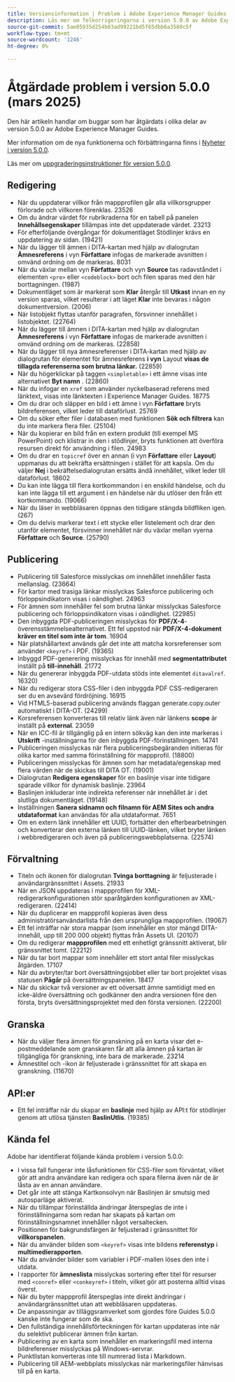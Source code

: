 ```yaml
---
title: Versionsinformation | Problem i Adobe Experience Manager Guides 5.0.0 har åtgärdats
description: Läs mer om felkorrigeringarna i version 5.0.0 av Adobe Experience Manager Guides.
source-git-commit: 5ae05935d254b03ad99221bd5f65dbb6a3580c5f
workflow-type: tm+mt
source-wordcount: '1246'
ht-degree: 0%

---
```


# Åtgärdade problem i version 5.0.0 (mars 2025)

Den här artikeln handlar om buggar som har åtgärdats i olika delar av version 5.0.0 av Adobe Experience Manager Guides.


Mer information om de nya funktionerna och förbättringarna finns i [Nyheter i version 5.0.0](whats-new-5-0-0.md).

Läs mer om [uppgraderingsinstruktioner för version 5.0.0](upgrade-instructions-5-0-0.md).


## Redigering

- När du uppdaterar villkor från mappprofilen går alla villkorsgrupper förlorade och villkoren förenklas. 23526
- Om du ändrar värdet för rubrikraderna för en tabell på panelen **Innehållsegenskaper** tillämpas inte det uppdaterade värdet. 23213
- För efterföljande övergångar för dokumentläget Stödlinjer krävs en uppdatering av sidan. (19421)
- När du lägger till ämnen i DITA-kartan med hjälp av dialogrutan **Ämnesreferens** i vyn **Författare** infogas de markerade avsnitten i omvänd ordning om de markeras. 8031
- När du växlar mellan vyn **Författare** och vyn **Source** tas radavståndet i elementen `<pre>` eller `<codeblock>` bort och filen sparas med den här borttagningen. (1987)
- Dokumentläget som är markerat som **Klar** återgår till **Utkast** innan en ny version sparas, vilket resulterar i att läget **Klar** inte bevaras i någon dokumentversion. (2006)
- När listobjekt flyttas utanför paragrafen, försvinner innehållet i listobjektet. (22764)
- När du lägger till ämnen i DITA-kartan med hjälp av dialogrutan **Ämnesreferens** i vyn **Författare** infogas de markerade avsnitten i omvänd ordning om de markeras. (22858)
- När du lägger till nya ämnesreferenser i DITA-kartan med hjälp av dialogrutan för elementet för ämnesreferens **i vyn** Layout **visas de tillagda referenserna som brutna länkar.** (22859)
- När du högerklickar på taggen `<simpletable>` i ett ämne visas inte alternativet **Byt namn** . (22860)
- När du infogar en `xref` som använder nyckelbaserad referens med länktext, visas inte länktexten i Experience Manager Guides. 18775
- Om du drar och släpper en bild i ett ämne i vyn **Författare** bryts bildreferensen, vilket leder till dataförlust. 25769
- Om du söker efter filer i databasen med funktionen **Sök och filtrera** kan du inte markera flera filer. (25104)
- När du kopierar en bild från en extern produkt (till exempel MS PowerPoint) och klistrar in den i stödlinjer, bryts funktionen att överföra resursen direkt för användning i filen. 24983
- Om du drar en `topicref` över en annan (i vyn **Författare** eller **Layout**) uppmanas du att bekräfta ersättningen i stället för att kapsla. Om du väljer **Nej** i bekräftelsedialogrutan ersätts ändå innehållet, vilket leder till dataförlust. 18602
- Du kan inte lägga till flera kortkommandon i en enskild händelse, och du kan inte lägga till ett argument i en händelse när du utlöser den från ett kortkommando. (19066)
- När du läser in webbläsaren öppnas den tidigare stängda bildfliken igen. (267)
- Om du delvis markerar text i ett stycke eller listelement och drar den utanför elementet, försvinner innehållet när du växlar mellan vyerna **Författare** och **Source**. (25790)

## Publicering

- Publicering till Salesforce misslyckas om innehållet innehåller fasta mellanslag. (23664)
- För kartor med trasiga länkar misslyckas Salesforce publicering och förloppsindikatorn visas i oändlighet. 24963
- För ämnen som innehåller fel som brutna länkar misslyckas Salesforce publicering och förloppsindikatorn visas i oändlighet. (22985)
- Den inbyggda PDF-publiceringen misslyckas för **PDF/X-4**-överensstämmelsealternativet. Ett fel uppstod när **PDF/X-4-dokument kräver en titel som inte är tom**. 16904
- När platshållartext används går det inte att matcha korsreferenser som använder `<keyref>` i PDF. (19365)
- Inbyggd PDF-generering misslyckas för innehåll med **segmentattributet** inställt på **till-innehåll**. 21772
- När du genererar inbyggda PDF-utdata stöds inte elementet `ditavalref`. 16320)
- När du redigerar stora CSS-filer i den inbyggda PDF CSS-redigeraren ser du en avsevärd fördröjning. 16915
- Vid HTML5-baserad publicering används flaggan generate.copy.outer automatiskt i DITA-OT. (24299)
- Korsreferensen konverteras till relativ länk även när länkens **scope** är inställt på **external**. 23059
- När en ICC-fil är tillgänglig på en intern sökväg kan den inte markeras i **Utskrift** -inställningarna för den inbyggda PDF-förinställningen. 14741
- Publiceringen misslyckas när flera publiceringsbegäranden initieras för olika kartor med samma förinställning för mappprofil. (18800)
- Publiceringen misslyckas för ämnen som har metadata/egenskap med flera värden när de skickas till DITA OT. (19001)
- Dialogrutan **Redigera egenskaper** för en baslinje visar inte tidigare sparade villkor för dynamisk baslinje.  23964
- Baslinjen inkluderar inte indirekta referenser när innehållet är i det slutliga dokumentläget. (19148)
- Inställningen **Sanera sidnamn och filnamn för AEM Sites och andra utdataformat** kan användas för alla utdataformat. 7651
- Om en extern länk innehåller ett UUID, fortsätter den efterbearbetningen och konverterar den externa länken till UUID-länken, vilket bryter länken i webbredigeraren och även på publiceringswebbplatserna. (22574)


## Förvaltning

- Titeln och ikonen för dialogrutan **Tvinga borttagning** är feljusterade i användargränssnittet i Assets. 21933
- När en JSON uppdateras i mappprofilen för XML-redigerarkonfigurationen stör sparåtgärden konfigurationen av XML-redigeraren. (22414)
- När du duplicerar en mappprofil kopieras även dess administratörsanvändarlista från den ursprungliga mappprofilen. (19067)
- Ett fel inträffar när stora mappar (som innehåller en stor mängd DITA-innehåll, upp till 200 000 objekt) flyttas från Assets UI. (20107)
- Om du redigerar **mappprofilen** med ett enhetligt gränssnitt aktiverat, blir gränssnittet tomt. (22212)
- När du tar bort mappar som innehåller ett stort antal filer misslyckas åtgärden. 17107
- När du avbryter/tar bort översättningsjobbet eller tar bort projektet visas statusen **Pågår** på översättningspanelen. 18417
- När du skickar två versioner av ett oöversatt ämne samtidigt med en icke-äldre översättning och godkänner den andra versionen före den första, bryts översättningsprojektet med den första versionen. (22200)


## Granska

- När du väljer flera ämnen för granskning på en karta visar det e-postmeddelande som granskaren får att alla ämnen på kartan är tillgängliga för granskning, inte bara de markerade. 23214
- Ämnestitel och -ikon är feljusterade i gränssnittet för att skapa en granskning. (11670)


## API:er

- Ett fel inträffar när du skapar en **baslinje** med hjälp av API:t för stödlinjer genom att utlösa tjänsten **BaslinUtlis**. (19385)

## Kända fel

Adobe har identifierat följande kända problem i version 5.0.0:

- I vissa fall fungerar inte låsfunktionen för CSS-filer som förväntat, vilket gör att andra användare kan redigera och spara filerna även när de är låsta av en annan användare.
- Det går inte att stänga Kartkonsolvyn när Baslinjen är smutsig med autosparläge aktiverat.
- När du tillämpar förinställda ändringar återspeglas de inte i förinställningarna som redan har skapats på kartan om förinställningsnamnet innehåller något versaltecken.
- Positionen för bakgrundsfärgen är feljusterad i gränssnittet för **villkorspanelen**.
- När du använder bilden som `<keyref>` visas inte bildens **referenstyp** i **multimedierapporten**.
- När du använder bilder som variabler i PDF-mallen löses den inte i utdata.
- I rapporter för **ämneslista** misslyckas sortering efter titel för resurser med `<conref>` eller `<conkeyref>` i titeln, vilket gör att posterna alltid visas överst.
- När du byter mappprofil återspeglas inte direkt ändringar i användargränssnittet utan att webbläsaren uppdateras.
- De anpassningar av tilläggsramverket som gjordes före Guides 5.0.0 kanske inte fungerar som de ska.
- Den fullständiga innehållsförteckningen för kartan uppdateras inte när du selektivt publicerar ämnen från kartan.
- Publicering av en karta som innehåller en markeringsfil med interna bildreferenser misslyckas på Windows-servrar.
- Punktlistan konverteras inte till numrerad lista i Markdown.
- Publicering till AEM-webbplats misslyckas när markeringsfiler hänvisas till på en karta.


